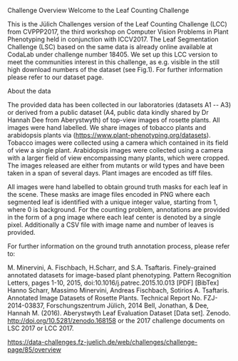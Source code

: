 Challenge Overview
Welcome to the Leaf Counting Challenge

This is the Jülich Challenges version of the Leaf Counting Challenge (LCC) from CVPPP2017, the third workshop on Computer Vision Problems in Plant Phenotyping held in conjunction with ICCV2017. The Leaf Segmentation Challenge (LSC) based on the same data is already online available at CodaLab under challenge number 18405. We set up this LCC version to meet the communities interest in this challenge, as e.g. visible in the still high download numbers of the dataset (see Fig.1). For further information please refer to our dataset page.


About the data

The provided data has been collected in our laboratories (datasets A1 -- A3) or derived from a public dataset (A4, public data kindly shared by Dr Hannah Dee from Aberystwyth) of top-view images of rosette plants. All images were hand labelled. We share images of tobacco plants and arabidopsis plants via (https://www.plant-phenotyping.org/datasets). Tobacco images were collected using a camera which contained in its field of view a single plant. Arabidopsis images were collected using a camera with a larger field of view encompassing many plants, which were cropped. The images released are either from mutants or wild types and have been taken in a span of several days. Plant images are encoded as tiff files.

All images were hand labelled to obtain ground truth masks for each leaf in the scene. These masks are image files encoded in PNG where each segmented leaf is identified with a unique integer value, starting from 1, where 0 is background. For the counting problem, annotations are provided in the form of a png image where each leaf center is denoted by a single pixel. Additionally a CSV file with image name and number of leaves is provided.

For further information on the ground truth annotation process, please refer to:

M. Minervini, A. Fischbach, H.Scharr, and S.A. Tsaftaris. Finely-grained annotated datasets for image-based plant phenotyping. Pattern Recognition Letters, pages 1-10, 2015, doi:10.1016/j.patrec.2015.10.013 [PDF] [BibTex]
Hanno Scharr, Massimo Minervini, Andreas Fischbach, Sotirios A. Tsaftaris. Annotated Image Datasets of Rosette Plants. Technical Report No. FZJ-2014-03837, Forschungszentrum Jülich, 2014
Bell, Jonathan, & Dee, Hannah M. (2016). Aberystwyth Leaf Evaluation Dataset [Data set]. Zenodo. http://doi.org/10.5281/zenodo.168158
or the 2017 challenge documents on LSC 2017 or LCC 2017.

https://data-challenges.fz-juelich.de/web/challenges/challenge-page/85/overview
